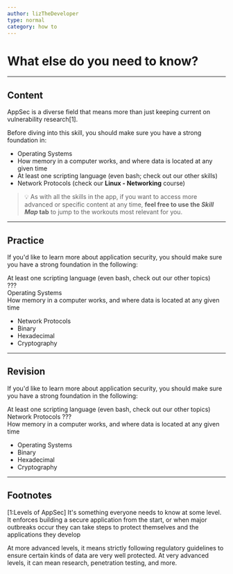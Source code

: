 ```yaml
---
author: lizTheDeveloper
type: normal
category: how to
---
```


# What else do you need to know?


---

## Content

AppSec is a diverse field that means more than just keeping current on vulnerability research[1].

Before diving into this skill, you should make sure you have a strong foundation in:

* Operating Systems
* How memory in a computer works, and where data is located at any given time
* At least one scripting language (even bash; check out our other skills)
* Network Protocols (check our **Linux - Networking** course)

> 💡 As with all the skills in the app, if you want to access more advanced or specific content at any time, **feel free to use the *Skill Map* tab** to jump to the workouts most relevant for you.


---

## Practice

If you'd like to learn more about application security, you should make sure you have a strong foundation in the following:  

At least one scripting language (even bash, check out our other topics)  
???  
Operating Systems  
How memory in a computer works, and where data is located at any given time  

* Network Protocols
* Binary
* Hexadecimal
* Cryptography


---

## Revision

If you'd like to learn more about application security, you should make sure you have a strong foundation in the following:  

At least one scripting language (even bash, check out our other topics)  
Network Protocols
???  
How memory in a computer works, and where data is located at any given time  

* Operating Systems  
* Binary
* Hexadecimal
* Cryptography


---

## Footnotes

[1:Levels of AppSec]
It's something everyone needs to know at some level. It enforces building a secure application from the start, or when major outbreaks occur they can take steps to protect themselves and the applications they develop

At more advanced levels, it means strictly following regulatory guidelines to ensure certain kinds of data are very well protected. At very advanced levels, it can mean research, penetration testing, and more.
 
